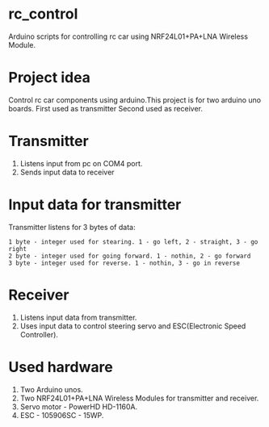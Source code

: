 # rc_control
  Arduino scripts for controlling rc car using NRF24L01+PA+LNA Wireless Module.

# Project idea
  Control rc car components using arduino.This project is for two arduino uno boards.
  First used as transmitter
  Second used as receiver.

# Transmitter
  1. Listens input from pc on COM4 port.
  2. Sends input data to receiver

# Input data for transmitter
  Transmitter listens for 3 bytes of data:

    1 byte - integer used for stearing. 1 - go left, 2 - straight, 3 - go right
    2 byte - integer used for going forward. 1 - nothin, 2 - go forward
    3 byte - integer used for reverse. 1 - nothin, 3 - go in reverse
  
# Receiver
  1. Listens input data from transmitter.
  2. Uses input data to control steering servo and ESC(Electronic Speed Controller).

# Used hardware
  1. Two Arduino unos.
  2. Two NRF24L01+PA+LNA Wireless Modules for transmitter and receiver.
  3. Servo motor - PowerHD HD-1160A.
  4. ESC - 105906SC - 15WP.



